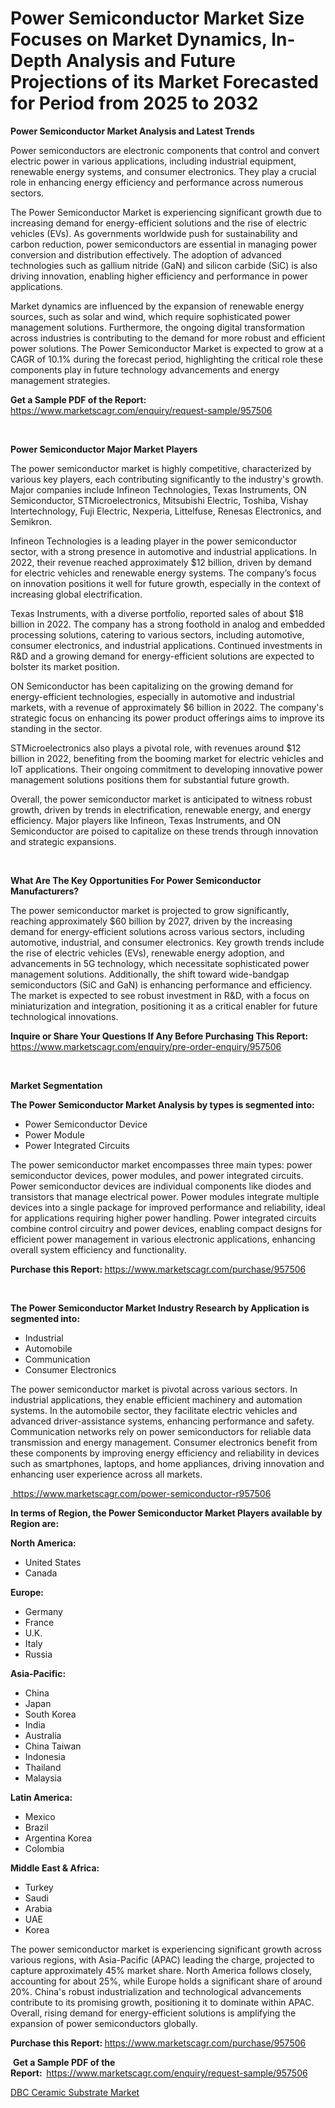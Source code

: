 <p><h1>Power Semiconductor Market Size Focuses on Market Dynamics, In-Depth Analysis and Future Projections of its Market Forecasted for Period from 2025 to 2032</h1></p><p><strong>Power Semiconductor Market Analysis and Latest Trends</strong></p>
<p><p>Power semiconductors are electronic components that control and convert electric power in various applications, including industrial equipment, renewable energy systems, and consumer electronics. They play a crucial role in enhancing energy efficiency and performance across numerous sectors.</p><p>The Power Semiconductor Market is experiencing significant growth due to increasing demand for energy-efficient solutions and the rise of electric vehicles (EVs). As governments worldwide push for sustainability and carbon reduction, power semiconductors are essential in managing power conversion and distribution effectively. The adoption of advanced technologies such as gallium nitride (GaN) and silicon carbide (SiC) is also driving innovation, enabling higher efficiency and performance in power applications.</p><p>Market dynamics are influenced by the expansion of renewable energy sources, such as solar and wind, which require sophisticated power management solutions. Furthermore, the ongoing digital transformation across industries is contributing to the demand for more robust and efficient power solutions. The Power Semiconductor Market is expected to grow at a CAGR of 10.1% during the forecast period, highlighting the critical role these components play in future technology advancements and energy management strategies.</p></p>
<p><strong>Get a Sample PDF of the Report:&nbsp;</strong> <a href="https://www.marketscagr.com/enquiry/request-sample/957506?utm_campaign=2314&utm_medium=2&utm_source=Github&utm_content=ia&utm_term=10022025&utm_id=power-semiconductor">https://www.marketscagr.com/enquiry/request-sample/957506</a></p>
<p>&nbsp;</p>
<p><strong>Power Semiconductor Major Market Players</strong></p>
<p><p>The power semiconductor market is highly competitive, characterized by various key players, each contributing significantly to the industry's growth. Major companies include Infineon Technologies, Texas Instruments, ON Semiconductor, STMicroelectronics, Mitsubishi Electric, Toshiba, Vishay Intertechnology, Fuji Electric, Nexperia, Littelfuse, Renesas Electronics, and Semikron.</p><p>Infineon Technologies is a leading player in the power semiconductor sector, with a strong presence in automotive and industrial applications. In 2022, their revenue reached approximately $12 billion, driven by demand for electric vehicles and renewable energy systems. The company’s focus on innovation positions it well for future growth, especially in the context of increasing global electrification.</p><p>Texas Instruments, with a diverse portfolio, reported sales of about $18 billion in 2022. The company has a strong foothold in analog and embedded processing solutions, catering to various sectors, including automotive, consumer electronics, and industrial applications. Continued investments in R&D and a growing demand for energy-efficient solutions are expected to bolster its market position.</p><p>ON Semiconductor has been capitalizing on the growing demand for energy-efficient technologies, especially in automotive and industrial markets, with a revenue of approximately $6 billion in 2022. The company's strategic focus on enhancing its power product offerings aims to improve its standing in the sector.</p><p>STMicroelectronics also plays a pivotal role, with revenues around $12 billion in 2022, benefiting from the booming market for electric vehicles and IoT applications. Their ongoing commitment to developing innovative power management solutions positions them for substantial future growth.</p><p>Overall, the power semiconductor market is anticipated to witness robust growth, driven by trends in electrification, renewable energy, and energy efficiency. Major players like Infineon, Texas Instruments, and ON Semiconductor are poised to capitalize on these trends through innovation and strategic expansions.</p></p>
<p>&nbsp;</p>
<p><strong>What Are The Key Opportunities For Power Semiconductor Manufacturers?</strong></p>
<p><p>The power semiconductor market is projected to grow significantly, reaching approximately $60 billion by 2027, driven by the increasing demand for energy-efficient solutions across various sectors, including automotive, industrial, and consumer electronics. Key growth trends include the rise of electric vehicles (EVs), renewable energy adoption, and advancements in 5G technology, which necessitate sophisticated power management solutions. Additionally, the shift toward wide-bandgap semiconductors (SiC and GaN) is enhancing performance and efficiency. The market is expected to see robust investment in R&D, with a focus on miniaturization and integration, positioning it as a critical enabler for future technological innovations.</p></p>
<p><strong>Inquire or Share Your Questions If Any Before Purchasing This Report:</strong> <a href="https://www.marketscagr.com/enquiry/pre-order-enquiry/957506?utm_campaign=2314&utm_medium=2&utm_source=Github&utm_content=ia&utm_term=10022025&utm_id=power-semiconductor">https://www.marketscagr.com/enquiry/pre-order-enquiry/957506</a></p>
<p>&nbsp;</p>
<p><strong>Market Segmentation</strong></p>
<p><strong>The Power Semiconductor Market Analysis by types is segmented into:</strong></p>
<p><ul><li>Power Semiconductor Device</li><li>Power Module</li><li>Power Integrated Circuits</li></ul></p>
<p><p>The power semiconductor market encompasses three main types: power semiconductor devices, power modules, and power integrated circuits. Power semiconductor devices are individual components like diodes and transistors that manage electrical power. Power modules integrate multiple devices into a single package for improved performance and reliability, ideal for applications requiring higher power handling. Power integrated circuits combine control circuitry and power devices, enabling compact designs for efficient power management in various electronic applications, enhancing overall system efficiency and functionality.</p></p>
<p><strong>Purchase this Report:&nbsp;</strong><a href="https://www.marketscagr.com/purchase/957506?utm_campaign=2314&utm_medium=2&utm_source=Github&utm_content=ia&utm_term=10022025&utm_id=power-semiconductor">https://www.marketscagr.com/purchase/957506</a></p>
<p>&nbsp;</p>
<p><strong>The Power Semiconductor Market Industry Research by Application is segmented into:</strong></p>
<p><ul><li>Industrial</li><li>Automobile</li><li>Communication</li><li>Consumer Electronics</li></ul></p>
<p><p>The power semiconductor market is pivotal across various sectors. In industrial applications, they enable efficient machinery and automation systems. In the automobile sector, they facilitate electric vehicles and advanced driver-assistance systems, enhancing performance and safety. Communication networks rely on power semiconductors for reliable data transmission and energy management. Consumer electronics benefit from these components by improving energy efficiency and reliability in devices such as smartphones, laptops, and home appliances, driving innovation and enhancing user experience across all markets.</p></p>
<p><a href="https://www.marketscagr.com/power-semiconductor-r957506?utm_campaign=2314&utm_medium=2&utm_source=Github&utm_content=ia&utm_term=10022025&utm_id=power-semiconductor">&nbsp;https://www.marketscagr.com/power-semiconductor-r957506</a></p>
<p><strong>In terms of Region, the Power Semiconductor Market Players available by Region are:</strong></p>
<p>
    <p> <strong> North America: </strong>
        <ul>
            <li>United States</li>
            <li>Canada</li>
        </ul>
        </p> 
    <p> <strong> Europe: </strong>
        <ul>
            <li>Germany</li>
            <li>France</li>
            <li>U.K.</li>
            <li>Italy</li>
            <li>Russia</li>
        </ul>
        </p> 
    <p> <strong> Asia-Pacific: </strong>
        <ul>
            <li>China</li>
            <li>Japan</li>
            <li>South Korea</li>
            <li>India</li>
            <li>Australia</li>
            <li>China Taiwan</li>
            <li>Indonesia</li>
            <li>Thailand</li>
            <li>Malaysia</li>
        </ul>
        </p> 
    <p> <strong> Latin America: </strong>
        <ul>
            <li>Mexico</li>
            <li>Brazil</li>
            <li>Argentina Korea</li>
            <li>Colombia</li>
        </ul>
        </p> 
    <p> <strong> Middle East & Africa: </strong>
        <ul>
            <li>Turkey</li>
            <li>Saudi</li>
            <li>Arabia</li>
            <li>UAE</li>
            <li>Korea</li>
        </ul>
    </p>
    </p>
<p><p>The power semiconductor market is experiencing significant growth across various regions, with Asia-Pacific (APAC) leading the charge, projected to capture approximately 45% market share. North America follows closely, accounting for about 25%, while Europe holds a significant share of around 20%. China's robust industrialization and technological advancements contribute to its promising growth, positioning it to dominate within APAC. Overall, rising demand for energy-efficient solutions is amplifying the expansion of power semiconductors globally.</p></p>
<p><strong>Purchase this Report: </strong><a href="https://www.marketscagr.com/purchase/957506?utm_campaign=2314&utm_medium=2&utm_source=Github&utm_content=ia&utm_term=10022025&utm_id=power-semiconductor">https://www.marketscagr.com/purchase/957506</a></p>
<p>&nbsp;<strong>Get a Sample PDF of the Report:&nbsp;&nbsp;</strong><a href="https://www.marketscagr.com/enquiry/request-sample/957506?utm_campaign=2314&utm_medium=2&utm_source=Github&utm_content=ia&utm_term=10022025&utm_id=power-semiconductor">https://www.marketscagr.com/enquiry/request-sample/957506</a></p>
<p><strong></strong></p>
<p><p><a href="https://github.com/lehumiston1971679/Market-Research-Report-List-1/blob/main/dbc-ceramic-substrate-market.md?utm_campaign=2314&utm_medium=2&utm_source=Github&utm_content=ia&utm_term=10022025&utm_id=power-semiconductor">DBC Ceramic Substrate Market</a></p></p>